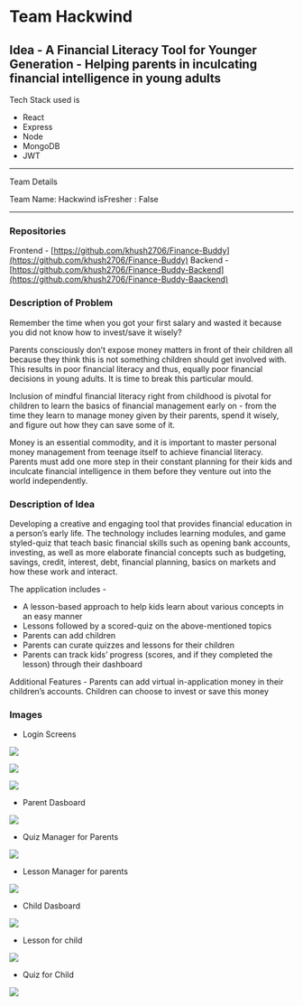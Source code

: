 # Team Hackwind 
## Idea - A Financial Literacy Tool for Younger Generation  - Helping parents in inculcating financial intelligence in young adults


Tech Stack used is 

- React
- Express
- Node
- MongoDB
- JWT

---
Team Details

Team Name: Hackwind
isFresher : False

---

### Repositories 

Frontend - [https://github.com/khush2706/Finance-Buddy](https://github.com/khush2706/Finance-Buddy)
Backend - [https://github.com/khush2706/Finance-Buddy-Backend](https://github.com/khush2706/Finance-Buddy-Baackend)

### Description of Problem

Remember the time when you got your first salary and wasted it because you did not know how to invest/save it wisely?

Parents consciously don’t expose money matters in front of their children all because they think this is not something children should get involved with. This results in poor financial literacy and thus, equally poor financial decisions in young adults. It is time to break this particular mould.

Inclusion of mindful financial literacy right from childhood is pivotal for children to learn the basics of financial management early on - from the time they learn to manage money given by their parents, spend it wisely, and figure out how they can save some of it. 

Money is an essential commodity, and it is important to master personal money management from teenage itself to achieve financial literacy. Parents must add one more step in their constant planning for their kids and inculcate financial intelligence in them before they venture out into the world independently.

### Description of Idea

Developing a creative and engaging tool that provides financial education in a person’s early life. The technology includes learning modules, and game styled-quiz that teach basic financial skills such as opening bank accounts, investing, as well as more elaborate financial concepts such as budgeting, savings, credit, interest, debt, financial planning, basics on markets and how these work and interact.

The application includes - 

 - A lesson-based approach to help kids learn about various concepts in an easy manner 
 - Lessons followed by a scored-quiz on the above-mentioned topics
 - Parents can add children 
 - Parents can curate quizzes and lessons for their children 
 - Parents can track kids’ progress (scores, and if they completed the lesson) through their dashboard

Additional Features - 
Parents can add virtual in-application money in their children’s accounts.
Children can choose to invest or save this money 

### Images 

- Login Screens
<p><img src="https://github.com/ishubham21/Finance-Buddy/blob/master/readme-assets/1.png"></p>
<p><img src="https://github.com/ishubham21/Finance-Buddy/blob/master/readme-assets/2.png"></p>
<p><img src="https://github.com/ishubham21/Finance-Buddy/blob/master/readme-assets/3.png"></p>

- Parent Dasboard
<p><img src="https://github.com/ishubham21/Finance-Buddy/blob/master/readme-assets/4.png"></p>

 - Quiz Manager for Parents
<p><img src="https://github.com/ishubham21/Finance-Buddy/blob/master/readme-assets/5.png"></p>

- Lesson Manager for parents 
<p><img src="https://github.com/ishubham21/Finance-Buddy/blob/master/readme-assets/6.png"></p>

- Child Dasboard
<p><img src="https://github.com/ishubham21/Finance-Buddy/blob/master/readme-assets/7.png"></p>

- Lesson for child
<p><img src="https://github.com/ishubham21/Finance-Buddy/blob/master/readme-assets/8.png"></p>

- Quiz for Child
<p><img src="https://github.com/ishubham21/Finance-Buddy/blob/master/readme-assets/9.png"></p>

